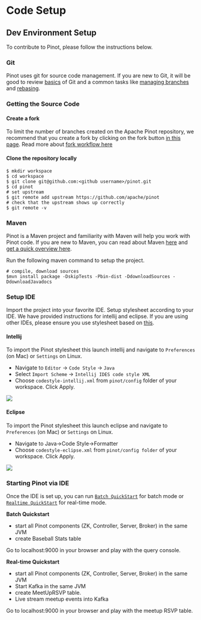 # Code Setup

## Dev Environment Setup

To contribute to Pinot, please follow the instructions below.

### Git

Pinot uses git for source code management. If you are new to Git, it will be good to review [basics](https://git-scm.com/book/en/v2/Getting-Started-About-Version-Control) of Git and a common tasks like [managing branches](https://git-scm.com/book/en/v2/Git-Branching-Branches-in-a-Nutshell) and [rebasing](https://git-scm.com/book/en/v2/Git-Branching-Rebasing).

### Getting the Source Code

#### Create a fork

To limit the number of branches created on the Apache Pinot repository, we recommend that you create a fork by clicking on the fork button [in this page](https://github.com/apache/pinot). Read more about [fork workflow here](https://www.atlassian.com/git/tutorials/comparing-workflows/forking-workflow)

#### Clone the repository locally

```
$ mkdir workspace
$ cd workspace
$ git clone git@github.com:<github username>/pinot.git
$ cd pinot
# set upstream
$ git remote add upstream https://github.com/apache/pinot
# check that the upstream shows up correctly
$ git remote -v
```

### Maven

Pinot is a Maven project and familiarity with Maven will help you work with Pinot code. If you are new to Maven, you can read about Maven [here](https://maven.apache.org/) and [get a quick overview here](http://maven.apache.org/guides/getting-started/maven-in-five-minutes.html).

Run the following maven command to setup the project.

```
# compile, download sources
$mvn install package -DskipTests -Pbin-dist -DdownloadSources -DdownloadJavadocs
```

### Setup IDE

Import the project into your favorite IDE. Setup stylesheet according to your IDE. We have provided instructions for intellij and eclipse. If you are using other IDEs, please ensure you use stylesheet based on [this](https://github.com/apache/pinot/blob/master/config/codestyle-intellij.xml).

#### Intellij

To import the Pinot stylesheet this launch intellij and navigate to `Preferences` (on Mac) or `Settings` on Linux.

* Navigate to `Editor` -> `Code Style` -> `Java`
* Select `Import Scheme` -> `Intellij IDES code style XML`
* Choose `codestyle-intellij.xml` from `pinot/config` folder of your workspace. Click Apply.

![](../../.gitbook/assets/import\_scheme.png)

#### Eclipse

To import the Pinot stylesheet this launch eclipse and navigate to `Preferences` (on Mac) or `Settings` on Linux.

* Navigate to Java->Code Style->Formatter
* Choose `codestyle-eclipse.xml` from `pinot/config folder` of your workspace. Click Apply.

![](../../.gitbook/assets/eclipse\_style.png)

### **Starting Pinot via IDE**

Once the IDE is set up, you can run [`Batch QuickStart`](https://docs.pinot.apache.org/basics/getting-started/running-pinot-locally#batch) for batch mode or [`Realtime QuickStart`](https://docs.pinot.apache.org/basics/getting-started/running-pinot-locally#streaming) for real-time mode.

**Batch Quickstart**

* start all Pinot components (ZK, Controller, Server, Broker) in the same JVM
* create Baseball Stats table

Go to localhost:9000 in your browser and play with the query console.

**Real-time Quickstart**

* start all Pinot components (ZK, Controller, Server, Broker) in the same JVM
* Start Kafka in the same JVM
* create MeetUpRSVP table.
* Live stream meetup events into Kafka

Go to localhost:9000 in your browser and play with the meetup RSVP table.
